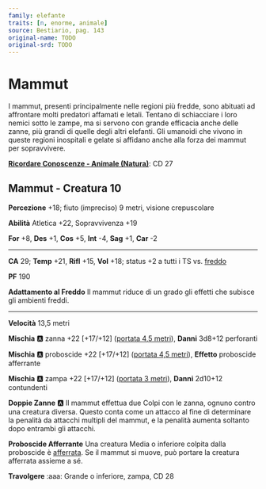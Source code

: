 ```yaml
---
family: elefante
traits: [n, enorme, animale]
source: Bestiario, pag. 143
original-name: TODO
original-srd: TODO
---
```


# Mammut

I mammut, presenti principalmente nelle regioni più fredde, sono abituati ad affrontare molti predatori affamati e letali. Tentano di schiacciare i loro nemici sotto le zampe, ma si servono con grande efficacia anche delle zanne, più grandi di quelle degli altri elefanti. Gli umanoidi che vivono in queste regioni inospitali e gelate si affidano anche alla forza dei mammut per sopravvivere.

**[Ricordare Conoscenze - Animale (Natura)](/azioni/ricordare-conoscenze)**: CD 27

## Mammut - Creatura 10

**Percezione** +18; fiuto (impreciso) 9 metri, visione crepuscolare

**Abilità** Atletica +22, Sopravvivenza +19

**For** +8, **Des** +1, **Cos** +5, **Int** -4, **Sag** +1, **Car** -2

***

**CA** 29; **Temp** +21, **Rifl** +15, **Vol** +18; status +2 a tutti i TS vs. [freddo](/tratti/freddo)

**PF** 190

**Adattamento al Freddo** Il mammut riduce di un grado gli effetti che subisce gli ambienti freddi.

***

**Velocità** 13,5 metri

**Mischia** :a: zanna +22 \[+17/+12] ([portata 4,5 metri](/tratti/portata)), **Danni** 3d8+12 perforanti

**Mischia** :a: proboscide +22 \[+17/+12] ([portata 4,5 metri](/tratti/portata)), **Effetto** proboscide afferrante

**Mischia** :a: zampa +22 \[+17/+12] ([portata 3 metri](/tratti/portata)), **Danni** 2d10+12 contundenti

**Doppie Zanne** :a: Il mammut effettua due Colpi con le zanna, ognuno contro una creatura diversa. Questo conta come un attacco al fine di determinare la penalità da attacchi multipli del mammut, e la penalità aumenta soltanto dopo entrambi gli attacchi.

**Proboscide Afferrante** Una creatura Media o inferiore colpita dalla proboscide è [afferrata](/condizioni/afferrato). Se il mammut si muove, può portare la creatura afferrata assieme a sé.

**Travolgere** :aaa: Grande o inferiore, zampa, CD 28
